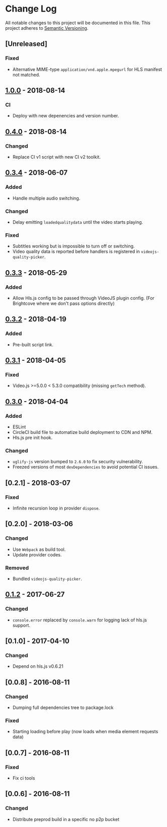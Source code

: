 # Change Log
All notable changes to this project will be documented in this file.
This project adheres to [Semantic Versioning](http://semver.org/).

## [Unreleased]
### Fixed
- Alternative MIME-type `application/vnd.apple.mpegurl` for HLS manifest not matched.

## [1.0.0] - 2018-08-14
### CI
- Deploy with new depenencies and version number.

## [0.4.0] - 2018-08-14
### Changed
- Replace CI v1 script with new CI v2 toolkit.

## [0.3.4] - 2018-06-07
### Added
- Handle multiple audio switching.

### Changed
- Delay emitting `loadedqualitydata` until the video starts playing.

### Fixed
- Subtitles working but is impossible to turn off or switching.
- Video quality data is reported before handlers is registered in `videojs-quality-picker`.

## [0.3.3] - 2018-05-29
### Added
- Allow Hls.js config to be passed through VideoJS plugin config. (For Brightcove where we don't pass options directly)

## [0.3.2] - 2018-04-19
### Added
- Pre-built script link.

## [0.3.1] - 2018-04-05
### Fixed
- Video.js >=5.0.0 < 5.3.0 compatibility (missing `getTech` method).

## [0.3.0] - 2018-04-04
### Added
- ESLint
- CircleCI build file to automatize build deployment to CDN and NPM.
- Hls.js pre init hook.

### Changed
- `uglify-js` version bumped to `2.6.0` to fix security vulnerability.
- Freezed versions of most `devDependencies` to avoid potential CI issues.

## [0.2.1] - 2018-03-07
### Fixed
- Infinite recursion loop in provider `dispose`.

## [0.2.0] - 2018-03-06
### Changed
- Use `Webpack` as build tool.
- Update provider codes.

### Removed
- Bundled `videojs-quality-picker`.

## [0.1.2] - 2017-06-27
### Changed
- `console.error` replaced by `console.warn` for logging lack of hls.js support.

## [0.1.0] - 2017-04-10
### Changed
- Depend on hls.js v0.6.21

## [0.0.8] - 2016-08-11
### Changed
- Dumping full dependencies tree to package.lock

### Fixed
- Starting loading before play (now loads when media element requests data)

## [0.0.7] - 2016-08-11
### Fixed
- Fix ci tools

## [0.0.6] - 2016-08-11
### Changed
- Distribute preprod build in a specific no p2p bucket

[0.1.2]: https://github.com/streamroot/videojs5-hlsjs-source-handler/compare/v0.1.0...v0.1.2
[0.1.3]: https://github.com/streamroot/videojs5-hlsjs-source-handler/compare/v0.1.2...v0.1.3
[0.3.0]: https://github.com/streamroot/videojs-hlsjs-plugin/compare/v0.2.1...v0.3.0
[0.3.1]: https://github.com/streamroot/videojs-hlsjs-plugin/compare/v0.3.0...v0.3.1
[0.3.2]: https://github.com/streamroot/videojs-hlsjs-plugin/compare/v0.3.1...v0.3.2
[0.3.3]: https://github.com/streamroot/videojs-hlsjs-plugin/compare/v0.3.2...v0.3.3
[0.3.4]: https://github.com/streamroot/videojs-hlsjs-plugin/compare/v0.3.3...v0.3.4
[0.4.0]: https://github.com/streamroot/videojs-hlsjs-plugin/compare/v0.3.4...v0.4.0
[1.0.0]: https://github.com/streamroot/videojs-hlsjs-plugin/compare/v0.4.0...v1.0.0
